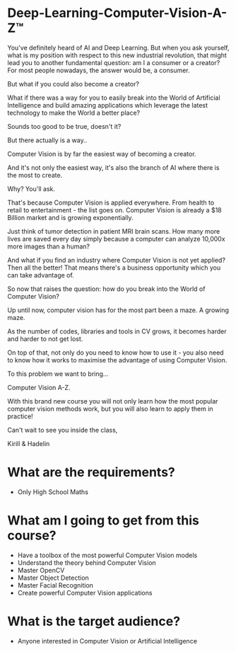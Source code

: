 ﻿# Deep-Learning-Computer-Vision-A-Z™

You've definitely heard of AI and Deep Learning. But when you ask yourself, what is my position with respect to this new industrial revolution, that might lead you to another fundamental question: am I a consumer or a creator? For most people nowadays, the answer would be, a consumer.

But what if you could also become a creator?

What if there was a way for you to easily break into the World of Artificial Intelligence and build amazing applications which leverage the latest technology to make the World a better place?

Sounds too good to be true, doesn't it?

But there actually is a way..

Computer Vision is by far the easiest way of becoming a creator.

And it's not only the easiest way, it's also the branch of AI where there is the most to create.

Why? You'll ask.

That's because Computer Vision is applied everywhere. From health to retail to entertainment - the list goes on. Computer Vision is already a $18 Billion market and is growing exponentially.

Just think of tumor detection in patient MRI brain scans. How many more lives are saved every day simply because a computer can analyze 10,000x more images than a human?

And what if you find an industry where Computer Vision is not yet applied? Then all the better! That means there's a business opportunity which you can take advantage of.

So now that raises the question: how do you break into the World of Computer Vision?

Up until now, computer vision has for the most part been a maze. A growing maze.

As the number of codes, libraries and tools in CV grows, it becomes harder and harder to not get lost.

On top of that, not only do you need to know how to use it - you also need to know how it works to maximise the advantage of using Computer Vision.

To this problem we want to bring... 

Computer Vision A-Z.

With this brand new course you will not only learn how the most popular computer vision methods work, but you will also learn to apply them in practice!

Can't wait to see you inside the class,

Kirill & Hadelin

# What are the requirements?

* Only High School Maths

# What am I going to get from this course?

* Have a toolbox of the most powerful Computer Vision models
* Understand the theory behind Computer Vision
* Master OpenCV
* Master Object Detection
* Master Facial Recognition
* Create powerful Computer Vision applications

# What is the target audience?

* Anyone interested in Computer Vision or Artificial Intelligence